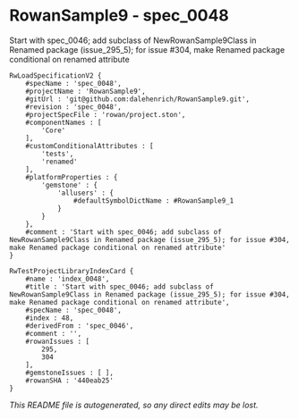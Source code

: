 # RowanSample9 - spec_0048
Start with spec_0046; add subclass of NewRowanSample9Class in Renamed package (issue_295_5); for issue #304, make Renamed package conditional on renamed attribute
```
RwLoadSpecificationV2 {
	#specName : 'spec_0048',
	#projectName : 'RowanSample9',
	#gitUrl : 'git@github.com:dalehenrich/RowanSample9.git',
	#revision : 'spec_0048',
	#projectSpecFile : 'rowan/project.ston',
	#componentNames : [
		'Core'
	],
	#customConditionalAttributes : [
		'tests',
		'renamed'
	],
	#platformProperties : {
		'gemstone' : {
			'allusers' : {
				#defaultSymbolDictName : #RowanSample9_1
			}
		}
	},
	#comment : 'Start with spec_0046; add subclass of NewRowanSample9Class in Renamed package (issue_295_5); for issue #304, make Renamed package conditional on renamed attribute'
}

RwTestProjectLibraryIndexCard {
	#name : 'index_0048',
	#title : 'Start with spec_0046; add subclass of NewRowanSample9Class in Renamed package (issue_295_5); for issue #304, make Renamed package conditional on renamed attribute',
	#specName : 'spec_0048',
	#index : 48,
	#derivedFrom : 'spec_0046',
	#comment : '',
	#rowanIssues : [
		295,
		304
	],
	#gemstoneIssues : [ ],
	#rowanSHA : '440eab25'
}
```

*This README file is autogenerated, so any direct edits may be lost.*
